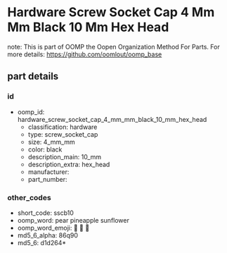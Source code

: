 # Hardware Screw Socket Cap 4 Mm Mm Black 10 Mm Hex Head  

note: This is part of OOMP the Oopen Organization Method For Parts. For more details: https://github.com/oomlout/oomp_base

##  part details





### id
* oomp_id: hardware_screw_socket_cap_4_mm_mm_black_10_mm_hex_head
  * classification: hardware
  * type: screw_socket_cap
  * size: 4_mm_mm
  * color: black
  * description_main: 10_mm
  * description_extra: hex_head
  * manufacturer: 
  * part_number: 

### other_codes
* short_code: sscb10
* oomp_word: pear pineapple sunflower
* oomp_word_emoji: :pear: :pineapple: :sunflower:
* md5_6_alpha: 86q90
* md5_6: d1d264* 